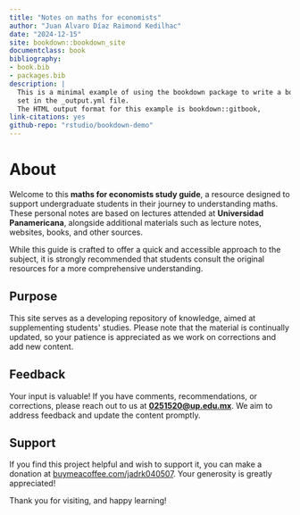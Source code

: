 ```yaml
--- 
title: "Notes on maths for economists"
author: "Juan Alvaro Díaz Raimond Kedilhac"
date: "2024-12-15"
site: bookdown::bookdown_site
documentclass: book
bibliography:
- book.bib
- packages.bib
description: |
  This is a minimal example of using the bookdown package to write a book.
  set in the _output.yml file.
  The HTML output format for this example is bookdown::gitbook,
link-citations: yes
github-repo: "rstudio/bookdown-demo"
---
```


# About  

Welcome to this **maths for economists study guide**, a resource designed to support undergraduate students in their journey to understanding maths. These personal notes are based on lectures attended at **Universidad Panamericana**, alongside additional materials such as lecture notes, websites, books, and other sources.  

While this guide is crafted to offer a quick and accessible approach to the subject, it is strongly recommended that students consult the original resources for a more comprehensive understanding.  

## Purpose  

This site serves as a developing repository of knowledge, aimed at supplementing students' studies. Please note that the material is continually updated, so your patience is appreciated as we work on corrections and add new content.  

## Feedback  

Your input is valuable! If you have comments, recommendations, or corrections, please reach out to us at **0251520@up.edu.mx**. We aim to address feedback and update the content promptly.  

## Support  

If you find this project helpful and wish to support it, you can make a donation at [buymeacoffee.com/jadrk040507](https://buymeacoffee.com/jadrk040507). Your generosity is greatly appreciated!  

Thank you for visiting, and happy learning!  



